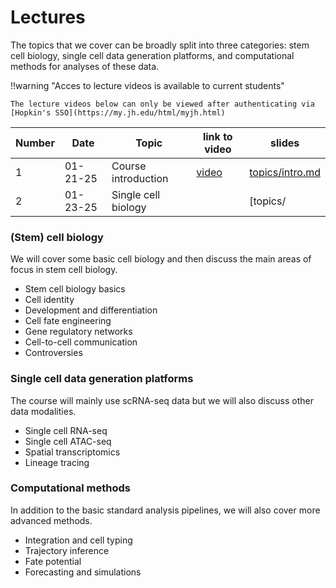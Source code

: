 # Lectures

The topics that we cover can be broadly split into three categories: stem cell biology, single cell data generation platforms, and computational methods for analyses of these data.

!!warning "Acces to lecture videos is available to current students"

    The lecture videos below can only be viewed after authenticating via [Hopkin's SSO](https://my.jh.edu/html/myjh.html)




| Number | Date     | Topic               | link to video                                                                                            | slides                    |
| ------ | -------- | ------------------- | -------------------------------------------------------------------------------------------------------- | ------------------------- |
| 1      | 01-21-25 | Course introduction | [video](https://jh.hosted.panopto.com/Panopto/Pages/Viewer.aspx?id=c047b280-8a46-470b-afbf-b26c01451900) | [topics/intro.md](slides) |
| 2      | 01-23-25 | Single cell biology |                                                                                                          | [topics/                  |






### (Stem) cell biology
We will cover some basic cell biology and then discuss the main areas of focus in stem cell biology.

- Stem cell biology basics
- Cell identity
- Development and differentiation
- Cell fate engineering
- Gene regulatory networks
- Cell-to-cell communication
- Controversies

### Single cell data generation platforms
The course will mainly use scRNA-seq data but we will also discuss other data modalities.

- Single cell RNA-seq
- Single cell ATAC-seq
- Spatial transcriptomics
- Lineage tracing

### Computational methods
In addition to the basic standard analysis pipelines, we will also cover more advanced methods.

- Integration and cell typing
- Trajectory inference
- Fate potential
- Forecasting and simulations











